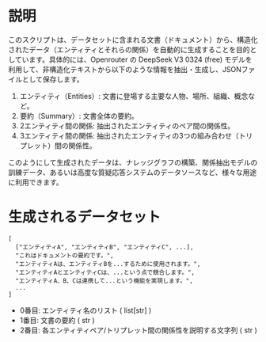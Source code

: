 # 説明
このスクリプトは、データセットに含まれる文書（ドキュメント）から、構造化されたデータ（エンティティとそれらの関係）を自動的に生成することを目的としています。具体的には、Openrouter の DeepSeek V3 0324 (free) モデルを利用して、非構造化テキストから以下のような情報を抽出・生成し、JSONファイルとして保存します。

1. エンティティ（Entities）: 文書に登場する主要な人物、場所、組織、概念など。
2. 要約（Summary）: 文書全体の要約。
3. 2エンティティ間の関係: 抽出されたエンティティのペア間の関係性。
4. 3エンティティ間の関係: 抽出されたエンティティの3つの組み合わせ（トリプレット）間の関係性。

このようにして生成されたデータは、ナレッジグラフの構築、関係抽出モデルの訓練データ、あるいは高度な質疑応答システムのデータソースなど、様々な用途に利用できます。

# 生成されるデータセット
```
[
  ["エンティティA", "エンティティB", "エンティティC", ...],
  "これはドキュメントの要約です。",
  "エンティティAは、エンティティBを...するために使用されます。",
  "エンティティAとエンティティCは、...という点で競合します。",
  "エンティティA、B、Cは連携して...という機能を実現します。",
  ...
]
```

- 0番目: エンティティ名のリスト ( list[str] )
- 1番目: 文書の要約 ( str )
- 2番目: 各エンティティペア/トリプレット間の関係性を説明する文字列 ( str )
